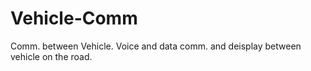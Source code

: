# Vehicle-Comm
Comm. between Vehicle. Voice and data comm. and deisplay between vehicle on the road.
